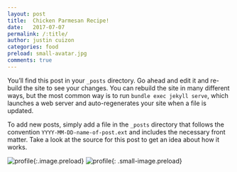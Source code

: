 ```yaml
---
layout: post
title:  Chicken Parmesan Recipe!
date:   2017-07-07
permalink: /:title/
author: justin cuizon
categories: food
preload: small-avatar.jpg 
comments: true
---
```


You’ll find this post in your `_posts` directory. Go ahead and edit it and re-build the site to see your changes. You can rebuild the site in many different ways, but the most common way is to run `bundle exec jekyll serve`, which launches a web server and auto-regenerates your site when a file is updated.

To add new posts, simply add a file in the `_posts` directory that follows the convention `YYYY-MM-DD-name-of-post.ext` and includes the necessary front matter. Take a look at the source for this post to get an idea about how it works.

![profile]({{site.baseurl}}/assets/img/avatar.jpg){:.image.preload}
![profile]({{site.baseurl}}/assets/img/small-avatar.jpg){: .small-image.preload}